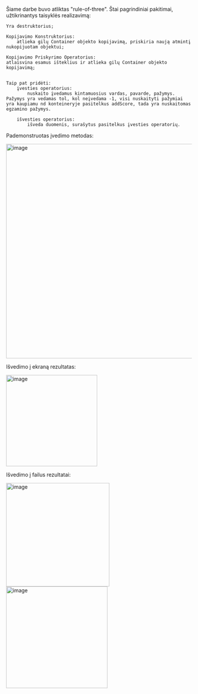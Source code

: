Šiame darbe buvo atliktas "rule-of-three". Štai pagrindiniai pakitimai, užtikrinantys taisyklės realizavimą:

    Yra destruktorius;

    Kopijavimo Konstruktorius: 
        atlieka gilų Container objekto kopijavimą, priskiria naują atmintį nukopijuotam objektui; 

    Kopijavimo Priskyrimo Operatorius: 
    atlaisvina esamus išteklius ir atlieka gilų Container objekto kopijavimą; 


    Taip pat pridėti:
        įvesties operatorius:
            nuskaito įvedamus kintamuosius vardas, pavarde, pažymys. Pažymys yra vedamas tol, kol neįvedama -1, visi nuskaityti pažymiai yra kaupiamu nd konteineryje pasitelkus addScore, tada yra nuskaitomas egzamino pažymys.
        
        išvesties operatorius: 
            išveda duomenis, surašytus pasitelkus įvesties operatorių. 


Pademonstruotas įvedimo metodas:

<img width="580" alt="image" src="https://github.com/ElenaSutkute/V1.1/assets/145843117/43fcade5-3de3-42c8-9b4c-73f6ae1429ae">


Išvedimo į ekraną rezultatas:

<img width="247" alt="image" src="https://github.com/ElenaSutkute/V1.1/assets/145843117/9b049850-586c-46c3-8959-b402d51d7d3b">

Išvedimo į failus rezultatai:

<img width="280" alt="image" src="https://github.com/ElenaSutkute/V1.1/assets/145843117/5a56c8cb-790e-434b-938b-5996f407d785">   <img width="275" alt="image" src="https://github.com/ElenaSutkute/V1.1/assets/145843117/5c71c8ef-d95f-4931-8666-de802715941d">


